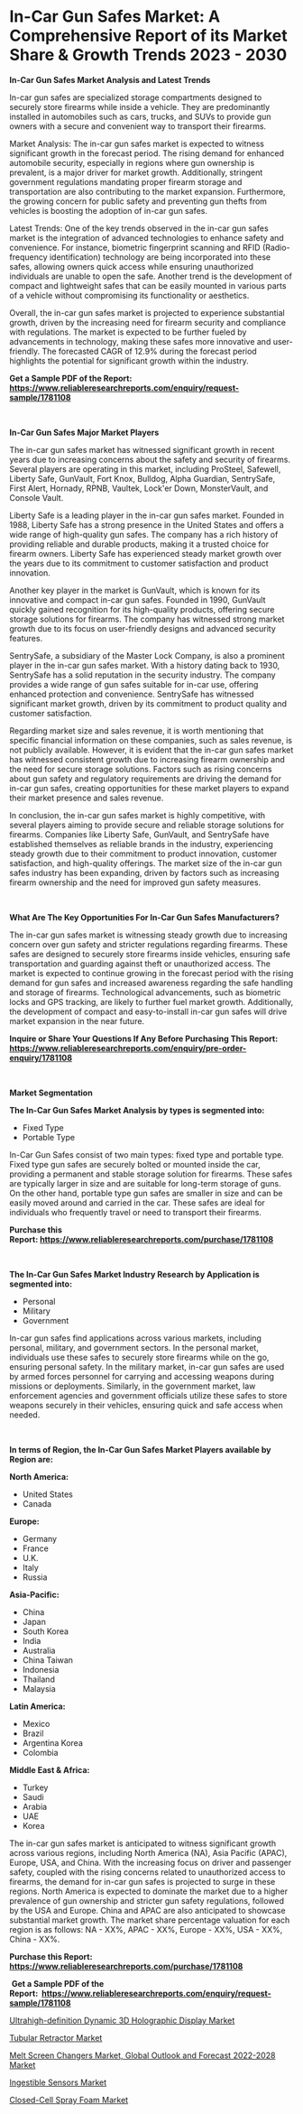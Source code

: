 <p><h1>In-Car Gun Safes Market: A Comprehensive Report of its Market Share & Growth Trends 2023 - 2030</h1></p><p><strong>In-Car Gun Safes Market Analysis and Latest Trends</strong></p>
<p><p>In-car gun safes are specialized storage compartments designed to securely store firearms while inside a vehicle. They are predominantly installed in automobiles such as cars, trucks, and SUVs to provide gun owners with a secure and convenient way to transport their firearms. </p><p>Market Analysis: The in-car gun safes market is expected to witness significant growth in the forecast period. The rising demand for enhanced automobile security, especially in regions where gun ownership is prevalent, is a major driver for market growth. Additionally, stringent government regulations mandating proper firearm storage and transportation are also contributing to the market expansion. Furthermore, the growing concern for public safety and preventing gun thefts from vehicles is boosting the adoption of in-car gun safes.</p><p>Latest Trends: One of the key trends observed in the in-car gun safes market is the integration of advanced technologies to enhance safety and convenience. For instance, biometric fingerprint scanning and RFID (Radio-frequency identification) technology are being incorporated into these safes, allowing owners quick access while ensuring unauthorized individuals are unable to open the safe. Another trend is the development of compact and lightweight safes that can be easily mounted in various parts of a vehicle without compromising its functionality or aesthetics.</p><p>Overall, the in-car gun safes market is projected to experience substantial growth, driven by the increasing need for firearm security and compliance with regulations. The market is expected to be further fueled by advancements in technology, making these safes more innovative and user-friendly. The forecasted CAGR of 12.9% during the forecast period highlights the potential for significant growth within the industry.</p></p>
<p><strong>Get a Sample PDF of the Report:&nbsp; <a href="https://www.reliableresearchreports.com/enquiry/request-sample/1781108">https://www.reliableresearchreports.com/enquiry/request-sample/1781108</a></strong></p>
<p>&nbsp;</p>
<p><strong>In-Car Gun Safes Major Market Players</strong></p>
<p><p>The in-car gun safes market has witnessed significant growth in recent years due to increasing concerns about the safety and security of firearms. Several players are operating in this market, including ProSteel, Safewell, Liberty Safe, GunVault, Fort Knox, Bulldog, Alpha Guardian, SentrySafe, First Alert, Hornady, RPNB, Vaultek, Lock'er Down, MonsterVault, and Console Vault.</p><p>Liberty Safe is a leading player in the in-car gun safes market. Founded in 1988, Liberty Safe has a strong presence in the United States and offers a wide range of high-quality gun safes. The company has a rich history of providing reliable and durable products, making it a trusted choice for firearm owners. Liberty Safe has experienced steady market growth over the years due to its commitment to customer satisfaction and product innovation.</p><p>Another key player in the market is GunVault, which is known for its innovative and compact in-car gun safes. Founded in 1990, GunVault quickly gained recognition for its high-quality products, offering secure storage solutions for firearms. The company has witnessed strong market growth due to its focus on user-friendly designs and advanced security features.</p><p>SentrySafe, a subsidiary of the Master Lock Company, is also a prominent player in the in-car gun safes market. With a history dating back to 1930, SentrySafe has a solid reputation in the security industry. The company provides a wide range of gun safes suitable for in-car use, offering enhanced protection and convenience. SentrySafe has witnessed significant market growth, driven by its commitment to product quality and customer satisfaction.</p><p>Regarding market size and sales revenue, it is worth mentioning that specific financial information on these companies, such as sales revenue, is not publicly available. However, it is evident that the in-car gun safes market has witnessed consistent growth due to increasing firearm ownership and the need for secure storage solutions. Factors such as rising concerns about gun safety and regulatory requirements are driving the demand for in-car gun safes, creating opportunities for these market players to expand their market presence and sales revenue.</p><p>In conclusion, the in-car gun safes market is highly competitive, with several players aiming to provide secure and reliable storage solutions for firearms. Companies like Liberty Safe, GunVault, and SentrySafe have established themselves as reliable brands in the industry, experiencing steady growth due to their commitment to product innovation, customer satisfaction, and high-quality offerings. The market size of the in-car gun safes industry has been expanding, driven by factors such as increasing firearm ownership and the need for improved gun safety measures.</p></p>
<p>&nbsp;</p>
<p><strong>What Are The Key Opportunities For In-Car Gun Safes Manufacturers?</strong></p>
<p><p>The in-car gun safes market is witnessing steady growth due to increasing concern over gun safety and stricter regulations regarding firearms. These safes are designed to securely store firearms inside vehicles, ensuring safe transportation and guarding against theft or unauthorized access. The market is expected to continue growing in the forecast period with the rising demand for gun safes and increased awareness regarding the safe handling and storage of firearms. Technological advancements, such as biometric locks and GPS tracking, are likely to further fuel market growth. Additionally, the development of compact and easy-to-install in-car gun safes will drive market expansion in the near future.</p></p>
<p><strong>Inquire or Share Your Questions If Any Before Purchasing This Report: <a href="https://www.reliableresearchreports.com/enquiry/pre-order-enquiry/1781108">https://www.reliableresearchreports.com/enquiry/pre-order-enquiry/1781108</a></strong></p>
<p>&nbsp;</p>
<p><strong>Market Segmentation</strong></p>
<p><strong>The In-Car Gun Safes Market Analysis by types is segmented into:</strong></p>
<p><ul><li>Fixed Type</li><li>Portable Type</li></ul></p>
<p><p>In-Car Gun Safes consist of two main types: fixed type and portable type. Fixed type gun safes are securely bolted or mounted inside the car, providing a permanent and stable storage solution for firearms. These safes are typically larger in size and are suitable for long-term storage of guns. On the other hand, portable type gun safes are smaller in size and can be easily moved around and carried in the car. These safes are ideal for individuals who frequently travel or need to transport their firearms.</p></p>
<p><strong>Purchase this Report:&nbsp;<a href="https://www.reliableresearchreports.com/purchase/1781108">https://www.reliableresearchreports.com/purchase/1781108</a></strong></p>
<p>&nbsp;</p>
<p><strong>The In-Car Gun Safes Market Industry Research by Application is segmented into:</strong></p>
<p><ul><li>Personal</li><li>Military</li><li>Government</li></ul></p>
<p><p>In-car gun safes find applications across various markets, including personal, military, and government sectors. In the personal market, individuals use these safes to securely store firearms while on the go, ensuring personal safety. In the military market, in-car gun safes are used by armed forces personnel for carrying and accessing weapons during missions or deployments. Similarly, in the government market, law enforcement agencies and government officials utilize these safes to store weapons securely in their vehicles, ensuring quick and safe access when needed.</p></p>
<p>&nbsp;</p>
<p><strong>In terms of Region, the In-Car Gun Safes Market Players available by Region are:</strong></p>
<p>
    <p> <strong> North America: </strong>
        <ul>
            <li>United States</li>
            <li>Canada</li>
        </ul>
        </p> 
    <p> <strong> Europe: </strong>
        <ul>
            <li>Germany</li>
            <li>France</li>
            <li>U.K.</li>
            <li>Italy</li>
            <li>Russia</li>
        </ul>
        </p> 
    <p> <strong> Asia-Pacific: </strong>
        <ul>
            <li>China</li>
            <li>Japan</li>
            <li>South Korea</li>
            <li>India</li>
            <li>Australia</li>
            <li>China Taiwan</li>
            <li>Indonesia</li>
            <li>Thailand</li>
            <li>Malaysia</li>
        </ul>
        </p> 
    <p> <strong> Latin America: </strong>
        <ul>
            <li>Mexico</li>
            <li>Brazil</li>
            <li>Argentina Korea</li>
            <li>Colombia</li>
        </ul>
        </p> 
    <p> <strong> Middle East & Africa: </strong>
        <ul>
            <li>Turkey</li>
            <li>Saudi</li>
            <li>Arabia</li>
            <li>UAE</li>
            <li>Korea</li>
        </ul>
    </p>
    </p>
<p><p>The in-car gun safes market is anticipated to witness significant growth across various regions, including North America (NA), Asia Pacific (APAC), Europe, USA, and China. With the increasing focus on driver and passenger safety, coupled with the rising concerns related to unauthorized access to firearms, the demand for in-car gun safes is projected to surge in these regions. North America is expected to dominate the market due to a higher prevalence of gun ownership and stricter gun safety regulations, followed by the USA and Europe. China and APAC are also anticipated to showcase substantial market growth. The market share percentage valuation for each region is as follows: NA - XX%, APAC - XX%, Europe - XX%, USA - XX%, China - XX%.</p></p>
<p><strong>Purchase this Report: <a href="https://www.reliableresearchreports.com/purchase/1781108">https://www.reliableresearchreports.com/purchase/1781108</a></strong></p>
<p>&nbsp;<strong>Get a Sample PDF of the Report:&nbsp;&nbsp;<a href="https://www.reliableresearchreports.com/enquiry/request-sample/1781108">https://www.reliableresearchreports.com/enquiry/request-sample/1781108</a></strong></p>
<p><strong></strong></p>
<p><p><a href="https://github.com/WillieWoodard/Market-Research-Report-List-1/blob/main/ultrahigh-definition-dynamic-3d-holographic-display-market.md">Ultrahigh-definition Dynamic 3D Holographic Display Market</a></p><p><a href="https://www.linkedin.com/pulse/tubular-retractor-market-research-report-provides-thorough-6jb8c/">Tubular Retractor Market</a></p><p><a href="https://medium.com/@nicholasgarcia1914/melt-screen-changers-market-global-outlook-and-forecast-2022-2028-market-share-evolution-and-a5e65a3be4ae">Melt Screen Changers Market, Global Outlook and Forecast 2022-2028 Market</a></p><p><a href="https://www.linkedin.com/pulse/ingestible-sensors-market-research-report-provides-thorough-qm60e/">Ingestible Sensors Market</a></p><p><a href="https://github.com/PeterParrish5/Market-Research-Report-List-1/blob/main/closed-cell-spray-foam-market.md">Closed-Cell Spray Foam Market</a></p></p>